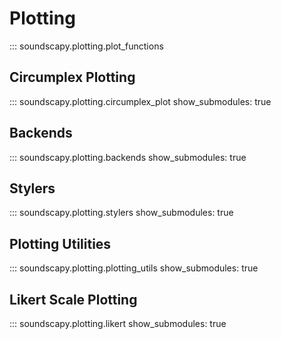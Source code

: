 # Plotting

::: soundscapy.plotting.plot_functions

## Circumplex Plotting

::: soundscapy.plotting.circumplex_plot
show_submodules: true

## Backends

::: soundscapy.plotting.backends
show_submodules: true

## Stylers

::: soundscapy.plotting.stylers
show_submodules: true

## Plotting Utilities

::: soundscapy.plotting.plotting_utils
show_submodules: true

## Likert Scale Plotting

::: soundscapy.plotting.likert
show_submodules: true

